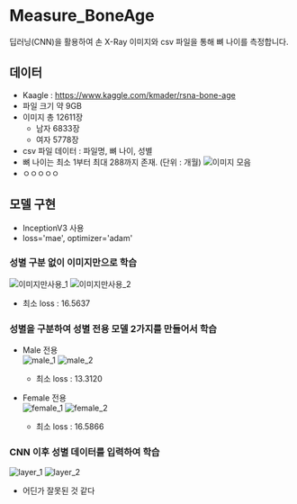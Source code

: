 # Measure_BoneAge
딥러닝(CNN)을 활용하여 손 X-Ray 이미지와 csv 파일을 통해 뼈 나이를 측정합니다.

## 데이터
- Kaagle : https://www.kaggle.com/kmader/rsna-bone-age
- 파일 크기 약 9GB
- 이미지 총 12611장
  - 남자 6833장
  - 여자 5778장
- csv 파일 데이터 : 파일명, 뼈 나이, 성별
- 뼈 나이는 최소 1부터 최대 288까지 존재. (단위 : 개월)
  ![이미지 모음](https://user-images.githubusercontent.com/37574274/91641383-eea77a00-ea5e-11ea-8e4a-15ba9ebb1d88.png)
- ㅇㅇㅇㅇㅇ

## 모델 구현
- InceptionV3 사용
- loss='mae', optimizer='adam'

### 성별 구분 없이 이미지만으로 학습
![이미지만사용_1](https://user-images.githubusercontent.com/37574274/91690208-83fe5780-eba0-11ea-9ede-8527704b02a4.png)
![이미지만사용_2](https://user-images.githubusercontent.com/37574274/91690210-852f8480-eba0-11ea-8893-e1de98c37667.png)  
- 최소 loss : 16.5637

### 성별을 구분하여 성별 전용 모델 2가지를 만들어서 학습
- Male 전용  
![male_1](https://user-images.githubusercontent.com/37574274/91690242-91b3dd00-eba0-11ea-97cd-10142247c20c.png)
![male_2](https://user-images.githubusercontent.com/37574274/91690244-924c7380-eba0-11ea-82c5-8b5e98576533.png)  
  - 최소 loss : 13.3120
  
- Female 전용  
![female_1](https://user-images.githubusercontent.com/37574274/91690289-a7290700-eba0-11ea-8cdf-9cab483bcbdc.png)
![female_2](https://user-images.githubusercontent.com/37574274/91690290-a7c19d80-eba0-11ea-9879-f6bf60ac885b.png)  
  - 최소 loss : 16.5866
  
### CNN 이후 성별 데이터를 입력하여 학습
![layer_1](https://user-images.githubusercontent.com/37574274/91690645-46e69500-eba1-11ea-8315-52fabec4d2e8.png)
![layer_2](https://user-images.githubusercontent.com/37574274/91690651-48b05880-eba1-11ea-86bf-3f826e0b2d48.png)  
- 어딘가 잘못된 것 같다
